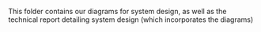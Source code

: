 This folder contains our diagrams for system design, as well as the technical report detailing system design (which incorporates the diagrams)